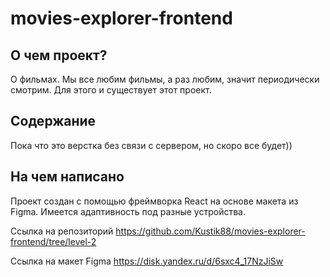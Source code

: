 # movies-explorer-frontend

## О чем проект?

О фильмах. Мы все любим фильмы, а раз любим, значит периодически смотрим. Для этого и существует этот проект.

## Содержание

Пока что это верстка без связи с сервером, но скоро все будет))


## На чем написано

Проект создан с помощью фреймворка React на основе макета из Figma. Имеется адаптивность под разные устройства.

Ссылка на репозиторий https://github.com/Kustik88/movies-explorer-frontend/tree/level-2

Ссылка на макет Figma https://disk.yandex.ru/d/6sxc4_17NzJiSw
